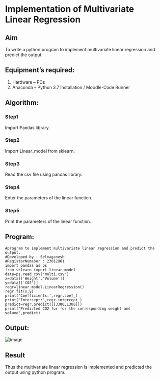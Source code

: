 # Implementation of Multivariate Linear Regression
## Aim
To write a python program to implement multivariate linear regression and predict the output.
## Equipment’s required:
1.	Hardware – PCs
2.	Anaconda – Python 3.7 Installation / Moodle-Code Runner
## Algorithm:
### Step1
Import Pandas library.

### Step2
Import Linear_model from sklearn.

### Step3
Read the csv file using pandas library.

### Step4
Enter the parameters of the linear function.

### Step5
Print the parameters of the linear function.

## Program:
```
#program to implement multivariate linear regression and predict the output.
#Developed by : Selvaganesh
#RegisterNumaber : 23012861
import pandas as ps
from sklearn import linear_model
data=ps.read_csv("multi.csv")
x=data[['Weight','Volume']]
y=data[['CO2']]
regr=linear_model.LinearRegression()
regr.fit(x,y)
print('Coefficients:',regr.coef_)
print('Intercept:',regr.intercept_)
predict=regr.predict([[3300,1300]]) 
print('Predicted CO2 for for the corresponding weight and volume',predict)
```
## Output:
![image](https://github.com/etjabajasphin/Multivariate-Linear-Regression/assets/147139861/18ae37db-999b-4609-9264-ccb4845754ed)


## Result
Thus the multivariate linear regression is implemented and predicted the output using python program.
